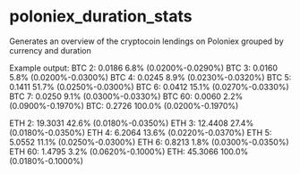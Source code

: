 # poloniex_duration_stats
Generates an overview of the cryptocoin lendings on Poloniex grouped by currency and duration

Example output:
BTC  2:     0.0186   6.8% (0.0200%-0.0290%)
BTC  3:     0.0160   5.8% (0.0200%-0.0300%)
BTC  4:     0.0245   8.9% (0.0230%-0.0320%)
BTC  5:     0.1411  51.7% (0.0250%-0.0300%)
BTC  6:     0.0412  15.1% (0.0270%-0.0330%)
BTC  7:     0.0250   9.1% (0.0300%-0.0330%)
BTC 60:     0.0060   2.2% (0.0900%-0.1970%)
BTC:        0.2726 100.0% (0.0200%-0.1970%)

ETH  2:    19.3031  42.6% (0.0180%-0.0350%)
ETH  3:    12.4408  27.4% (0.0180%-0.0350%)
ETH  4:     6.2064  13.6% (0.0220%-0.0370%)
ETH  5:     5.0552  11.1% (0.0250%-0.0300%)
ETH  6:     0.8213   1.8% (0.0300%-0.0350%)
ETH 60:     1.4795   3.2% (0.0620%-0.1000%)
ETH:       45.3066 100.0% (0.0180%-0.1000%)
